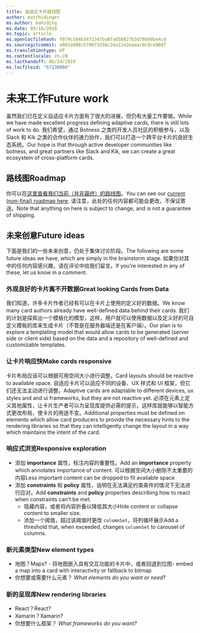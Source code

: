 ```yaml
---
title: 自适应卡片路线图
author: matthidinger
ms.author: mahiding
ms.date: 05/16/2018
ms.topic: article
ms.openlocfilehash: f879c164b3471347ba8fa058827b3d79b09be4cd
ms.sourcegitcommit: e002a988c570072d5bc24a1242eaaac0c9ce90df
ms.translationtype: HT
ms.contentlocale: zh-CN
ms.lasthandoff: 06/14/2019
ms.locfileid: "67138000"
---
```

# <a name="future-work"></a><span data-ttu-id="852ac-102">未来工作</span><span class="sxs-lookup"><span data-stu-id="852ac-102">Future work</span></span>

<span data-ttu-id="852ac-103">虽然我们已在定义自适应卡片方面有了很大的进展，但仍有大量工作要做。</span><span class="sxs-lookup"><span data-stu-id="852ac-103">While we have made excellent progress defining adaptive cards, there is still lots of work to do.</span></span> <span data-ttu-id="852ac-104">我们希望，通过 Botness 之类的开发人员社区的积极参与，以及 Slack 和 Kik 之类的合作伙伴的通力协作，我们可以打造一个跨平台卡片的良好生态系统。</span><span class="sxs-lookup"><span data-stu-id="852ac-104">Our hope is that through active developer communities like botness, and great partners like Slack and Kik, we can create a great ecosystem of cross-platform cards.</span></span>

## <a name="roadmap"></a><span data-ttu-id="852ac-105">路线图</span><span class="sxs-lookup"><span data-stu-id="852ac-105">Roadmap</span></span>

<span data-ttu-id="852ac-106">你可以在[这里查看我们当前（并非最终）的路线图](https://portal.productboard.com/adaptivecards/1-adaptive-cards-portal/tabs/1-backlog)。</span><span class="sxs-lookup"><span data-stu-id="852ac-106">You can see our [current (non-final) roadmap here](https://portal.productboard.com/adaptivecards/1-adaptive-cards-portal/tabs/1-backlog).</span></span> <span data-ttu-id="852ac-107">请注意，此处的任何内容都可能会更改，不保证寄送。</span><span class="sxs-lookup"><span data-stu-id="852ac-107">Note that anything on here is subject to change, and is not a guarantee of shipping.</span></span>

## <a name="future-ideas"></a><span data-ttu-id="852ac-108">未来创意</span><span class="sxs-lookup"><span data-stu-id="852ac-108">Future ideas</span></span>

<span data-ttu-id="852ac-109">下面是我们的一些未来创意，仍处于集体讨论阶段。</span><span class="sxs-lookup"><span data-stu-id="852ac-109">The following are some future ideas we have, which are simply in the brainstorm stage.</span></span> <span data-ttu-id="852ac-110">如果你对其中的任何内容感兴趣，请在评论中给我们留言。</span><span class="sxs-lookup"><span data-stu-id="852ac-110">If you're interested in any of these, let us know in a comment.</span></span>

### <a name="great-looking-cards-from-data"></a><span data-ttu-id="852ac-111">外观良好的卡片离不开数据</span><span class="sxs-lookup"><span data-stu-id="852ac-111">Great looking Cards from Data</span></span>

<span data-ttu-id="852ac-112">我们知道，许多卡片作者已经有可以在卡片上使用的定义好的数据。</span><span class="sxs-lookup"><span data-stu-id="852ac-112">We know many card authors already have well-defined data behind their cards.</span></span> <span data-ttu-id="852ac-113">我们的计划是探索出一个模板化的模型，这样，用户就可以使用数据以及定义好的可自定义模板的库来生成卡片（不管是在服务器端还是在客户端）。</span><span class="sxs-lookup"><span data-stu-id="852ac-113">Our plan is to explore a templating model that would allow cards to be generated (server side or client side) based on the data and a repository of well-defined and customizable templates.</span></span>

### <a name="make-cards-responsive"></a><span data-ttu-id="852ac-114">让卡片响应快</span><span class="sxs-lookup"><span data-stu-id="852ac-114">Make cards responsive</span></span>

<span data-ttu-id="852ac-115">卡片布局应该可以根据可用空间大小进行调整。</span><span class="sxs-lookup"><span data-stu-id="852ac-115">Card layouts should be reactive to available space.</span></span> <span data-ttu-id="852ac-116">自适应卡片可以适应不同的设备、UX 样式和 UI 框架，但它们还无法主动进行调整。</span><span class="sxs-lookup"><span data-stu-id="852ac-116">Adaptive cards are adaptable to different devices, ux styles and and ui frameworks, but they are not reactive yet.</span></span> <span data-ttu-id="852ac-117">必须在元素上定义其他属性，让卡片生产者可以为呈现库提供必需的提示，这样库就能够以智能方式更改布局，使卡片的用途不变。</span><span class="sxs-lookup"><span data-stu-id="852ac-117">Additional properties must be defined on elements which allow card producers to provide the necessary hints to the rendering libraries so that they can intelligently change the layout in a way which maintains the intent of the card.</span></span>

### <a name="responsive-exploration"></a><span data-ttu-id="852ac-118">响应式浏览</span><span class="sxs-lookup"><span data-stu-id="852ac-118">Responsive exploration</span></span>

* <span data-ttu-id="852ac-119">添加 **importance** 属性，标注内容的重要性。</span><span class="sxs-lookup"><span data-stu-id="852ac-119">Add an **importance** property which annotates importance of content.</span></span> <span data-ttu-id="852ac-120">可以根据空间大小删除不太重要的内容</span><span class="sxs-lookup"><span data-stu-id="852ac-120">Less important content can be dropped to fit available space</span></span>
* <span data-ttu-id="852ac-121">添加 **constraints** 和 **policy** 属性，说明在无法满足约束条件的情况下无法进行应对。</span><span class="sxs-lookup"><span data-stu-id="852ac-121">Add **constraints** and **policy** properties describing how to react when constraints can't be met.</span></span> 
  * <span data-ttu-id="852ac-122">隐藏内容，或者将内容折叠以降低其大小</span><span class="sxs-lookup"><span data-stu-id="852ac-122">Hide content or collapse content to smaller size.</span></span>
  * <span data-ttu-id="852ac-123">添加一个阈值，超过该阈值时更改 `columnSet`，将列循环展示</span><span class="sxs-lookup"><span data-stu-id="852ac-123">Add a threshold that, when exceeded, changes `columnSet` to carousel of columns.</span></span>

### <a name="new-element-types"></a><span data-ttu-id="852ac-124">新元素类型</span><span class="sxs-lookup"><span data-stu-id="852ac-124">New element types</span></span>

* <span data-ttu-id="852ac-125">地图？</span><span class="sxs-lookup"><span data-stu-id="852ac-125">Maps?</span></span> <span data-ttu-id="852ac-126">- 将地图嵌入具有交互功能的卡片中，或者回退到位图</span><span class="sxs-lookup"><span data-stu-id="852ac-126">- embed a map into a card with interactivity or fallback to bitmap</span></span>
* <span data-ttu-id="852ac-127">你想要或需要什么元素？ </span><span class="sxs-lookup"><span data-stu-id="852ac-127">*What elements do you want or need*?</span></span>

### <a name="new-rendering-libraries"></a><span data-ttu-id="852ac-128">新的呈现库</span><span class="sxs-lookup"><span data-stu-id="852ac-128">New rendering libraries</span></span>

* <span data-ttu-id="852ac-129">React？</span><span class="sxs-lookup"><span data-stu-id="852ac-129">React?</span></span>
* <span data-ttu-id="852ac-130">Xamarin？</span><span class="sxs-lookup"><span data-stu-id="852ac-130">Xamarin?</span></span>
* <span data-ttu-id="852ac-131">你想要什么框架？ </span><span class="sxs-lookup"><span data-stu-id="852ac-131">*What frameworks do you want?*</span></span>
